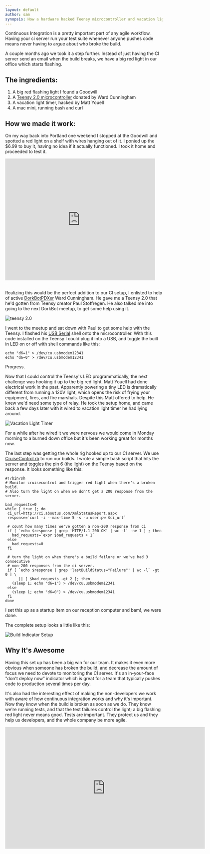 ```yaml
---
layout: default
author: sam
synopsis: How a hardware hacked Teensy microcontroller and vacation light timer makes our continuous integration awesome.
---
```


Continuous Integration is a pretty important part of any agile workflow.  Having
your ci server run your test suite whenever anyone pushes code means never
having to argue about who broke the build.

A couple months ago we took it a step further.  Instead of just having the CI
server send an email when the build breaks, we have a big red light in our
office which starts flashing.

The ingredients:
--

1. A big red flashing light I found a Goodwill
1. A [Teensy 2.0 microcontroller](http://www.pjrc.com/teensy/) donated by Ward Cunningham
1. A vacation light timer, hacked by Matt Youell
1. A mac mini, running bash and curl


How we made it work:
--

On my way back into Portland one weekend I stopped at the Goodwill and spotted a
red light on a shelf with wires hanging out of it.  I ponied up the $6.99 to buy
it, having no idea if it actually functioned.  I took it home and proceeded to
test it.

<iframe title="YouTube video player" width="480" height="390" src="http://www.youtube.com/embed/hwKzYv9IekI" frameborder="0" >
</iframe>
<br/>
<br/>

Realizing this would be the perfect addition to our CI setup, I enlisted to help
of active [DorkBotPDXer](http://dorkbotpdx.org/) Ward Cunningham.  He gave me a
Teensy 2.0 that he'd gotten from Teensy creator Paul Stoffregen.  He also
talked me into going to the next DorkBot meetup, to get some help using it.

![teensy 2.0](/images/IMG_0537.jpg)

I went to the meetup and sat down with Paul to get some help with the Teensy.  I
flashed his [USB Serial](http://www.pjrc.com/teensy/usb_serial.html) shell onto
the microcontroller. With this code installed on the Teensy I could plug it into
a USB, and toggle the built in LED on or off with shell commands like this:

    echo "d6=1" > /dev/cu.usbmodem12341
    echo "d6=0" > /dev/cu.usbmodem12341

Progress.

Now that I could control the Teensy's LED programmatically, the next challenge
was hooking it up to the big red light.  Matt Youell had done electrical work in
the past.  Apparently powering a tiny LED is dramatically different from running
a 120V light, which opens the risk of frying your equipment, fires, and fire
marshals.  Despite this Matt offered to help.  He knew we'd need some type of
relay.  He took the setup home, and came back a few days later with it wired to
vacation light timer he had lying around.

![Vacation Light Timer](/images/IMG_0523.jpg)

For a while after he wired it we were nervous we would come in Monday morning to
a burned down office but it's been working great for months now.

The last step was getting the whole rig hooked up to our CI server.  We use
[CruiseControl.rb](https://github.com/thoughtworks/cruisecontrol.rb) to run our
builds. I wrote a simple bash script that hits the server and toggles the pin 6
(the light) on the Teensy based on the response.  It looks something like this:

    #!/bin/sh
    # Monitor cruisecontrol and trigger red light when there's a broken build.
    # Also turn the light on when we don't get a 200 response from the server.

    bad_requests=0
    while [ true ]; do
     ci_url=http://ci.aboutus.com/XmlStatusReport.aspx
     response=`curl -i --max-time 5 -s -u user:pw $ci_url`

     # count how many times we've gotten a non-200 response from ci
     if [ `echo $response | grep 'HTTP/1.1 200 OK' | wc -l` -ne 1 ] ; then
       bad_requests=`expr $bad_requests + 1`
     else
       bad_requests=0
     fi

     # turn the light on when there's a build failure or we've had 3 consecutive
     # non-200 responses from the ci server.
     if [ `echo $response | grep 'lastBuildStatus="Failure"' | wc -l` -gt 0 ] \
          || [ $bad_requests -gt 2 ]; then
       (sleep 1; echo "d6=1") > /dev/cu.usbmodem12341
     else
       (sleep 1; echo "d6=0") > /dev/cu.usbmodem12341
     fi
    done

I set this up as a startup item on our reception computer and bam!, we were
done.

The complete setup looks a little like this:

![Build Indicator Setup](/images/IMG_0536.jpg)

Why It's Awesome
--

Having this set up has been a big win for our team.  It makes it even more
obvious when someone has broken the build, and decrease the amount of focus we
need to devote to monitoring the CI server. It's an in-your-face "don't deploy
now" indicator which is great for a team that typically pushes code to
production several times per day.

It's also had the interesting effect of making the non-developers we work with
aware of how continuous integration works and why it's important.  Now they know
when the build is broken as soon as we do. They know we're running tests, and
that the test failures control the light; a big flashing red light never
means good.  Tests are important. They protect us and they help us developers,
and the whole company be more agile.

<iframe title="YouTube video player" width="640" height="390" src="http://www.youtube.com/embed/Sdsd2HwsfHs" frameborder="0" >
</iframe>


